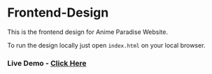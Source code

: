 # Frontend-Design

This is the frontend design for Anime Paradise Website. 

To run the design locally just open `index.html` on your local browser.

### Live Demo - [Click Here](https://htmlpreview.github.io/?https://raw.githubusercontent.com/Anime-Paradise/Frontend-Design/master/index.html)
